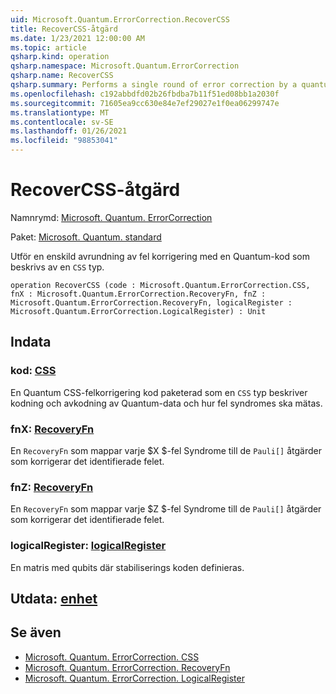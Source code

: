 ```yaml
---
uid: Microsoft.Quantum.ErrorCorrection.RecoverCSS
title: RecoverCSS-åtgärd
ms.date: 1/23/2021 12:00:00 AM
ms.topic: article
qsharp.kind: operation
qsharp.namespace: Microsoft.Quantum.ErrorCorrection
qsharp.name: RecoverCSS
qsharp.summary: Performs a single round of error correction by a quantum code described by a `CSS` type.
ms.openlocfilehash: c192abbdfd02b26fbdba7b11f51ed08bb1a2030f
ms.sourcegitcommit: 71605ea9cc630e84e7ef29027e1f0ea06299747e
ms.translationtype: MT
ms.contentlocale: sv-SE
ms.lasthandoff: 01/26/2021
ms.locfileid: "98853041"
---
```

# <a name="recovercss-operation"></a>RecoverCSS-åtgärd

Namnrymd: [Microsoft. Quantum. ErrorCorrection](xref:Microsoft.Quantum.ErrorCorrection)

Paket: [Microsoft. Quantum. standard](https://nuget.org/packages/Microsoft.Quantum.Standard)


Utför en enskild avrundning av fel korrigering med en Quantum-kod som beskrivs av en `CSS` typ.

```qsharp
operation RecoverCSS (code : Microsoft.Quantum.ErrorCorrection.CSS, fnX : Microsoft.Quantum.ErrorCorrection.RecoveryFn, fnZ : Microsoft.Quantum.ErrorCorrection.RecoveryFn, logicalRegister : Microsoft.Quantum.ErrorCorrection.LogicalRegister) : Unit
```


## <a name="input"></a>Indata

### <a name="code--css"></a>kod: [CSS](xref:Microsoft.Quantum.ErrorCorrection.CSS)

En Quantum CSS-felkorrigering kod paketerad som en `CSS` typ beskriver kodning och avkodning av Quantum-data och hur fel syndromes ska mätas.


### <a name="fnx--recoveryfn"></a>fnX: [RecoveryFn](xref:Microsoft.Quantum.ErrorCorrection.RecoveryFn)

En `RecoveryFn` som mappar varje $X $-fel Syndrome till de `Pauli[]` åtgärder som korrigerar det identifierade felet.


### <a name="fnz--recoveryfn"></a>fnZ: [RecoveryFn](xref:Microsoft.Quantum.ErrorCorrection.RecoveryFn)

En `RecoveryFn` som mappar varje $Z $-fel Syndrome till de `Pauli[]` åtgärder som korrigerar det identifierade felet.


### <a name="logicalregister--logicalregister"></a>logicalRegister: [logicalRegister](xref:Microsoft.Quantum.ErrorCorrection.LogicalRegister)

En matris med qubits där stabiliserings koden definieras.



## <a name="output--unit"></a>Utdata: [enhet](xref:microsoft.quantum.lang-ref.unit)



## <a name="see-also"></a>Se även

- [Microsoft. Quantum. ErrorCorrection. CSS](xref:Microsoft.Quantum.ErrorCorrection.CSS)
- [Microsoft. Quantum. ErrorCorrection. RecoveryFn](xref:Microsoft.Quantum.ErrorCorrection.RecoveryFn)
- [Microsoft. Quantum. ErrorCorrection. LogicalRegister](xref:Microsoft.Quantum.ErrorCorrection.LogicalRegister)